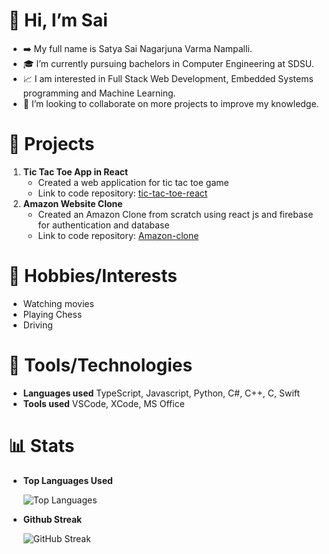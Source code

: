 
# 👋 Hi, I’m Sai

- ➡️ My full name is Satya Sai Nagarjuna Varma Nampalli.
- 🎓 I’m currently pursuing bachelors in Computer Engineering at SDSU.
- 📈 I am interested in Full Stack Web Development, Embedded Systems programming and Machine Learning. 
- 🚗 I’m looking to collaborate on more projects to improve my knowledge.

# 🚀 Projects
1) **Tic Tac Toe App in React**
     - Created a web application for tic tac toe game
     - Link to code repository: [tic-tac-toe-react](https://github.com/SatyaNampalli/tic-tac-toe-react)
2) **Amazon Website Clone**
     - Created an Amazon Clone from scratch using react js and firebase for authentication and database
     - Link to code repository: [Amazon-clone](https://github.com/SatyaNampalli/js1)

# 🔭 Hobbies/Interests
- Watching movies
- Playing Chess
- Driving

# 🔦 Tools/Technologies
- **Languages used**
    TypeScript, Javascript, Python, C#, C++, C, Swift
- **Tools used**
    VSCode, XCode, MS Office

# 📊 Stats
- **Top Languages Used**

   ![Top Languages](https://github-readme-stats.vercel.app/api/top-langs/?username=SatyaNampalli&layout=compact&theme=radical)

- **Github Streak**

   ![GitHub Streak](https://github-readme-streak-stats.herokuapp.com/?user=SatyaNampalli&theme=radical)

